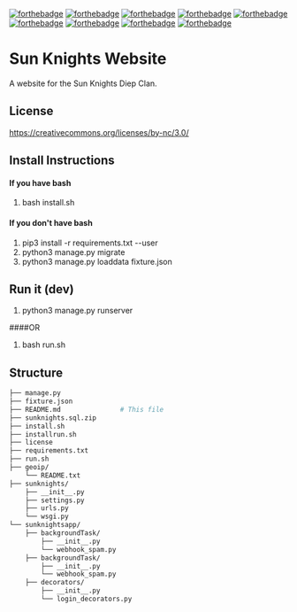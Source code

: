[![forthebadge](https://forthebadge.com/images/badges/built-by-developers.svg)](https://github.com/Moeplhausen/SunknightsWebsite)
[![forthebadge](https://forthebadge.com/images/badges/built-with-love.svg)](https://github.com/Moeplhausen/SunknightsWebsite)
[![forthebadge](https://forthebadge.com/images/badges/contains-technical-debt.svg)](https://github.com/Moeplhausen/SunknightsWebsite)
[![forthebadge](https://forthebadge.com/images/badges/fixed-bugs.svg)](https://github.com/Moeplhausen/SunknightsWebsite)
[![forthebadge](https://forthebadge.com/images/badges/made-with-python.svg)](https://github.com/Moeplhausen/SunknightsWebsite)
[![forthebadge](https://forthebadge.com/images/badges/uses-js.svg)](https://github.com/Moeplhausen/SunknightsWebsite)
[![forthebadge](https://forthebadge.com/images/badges/uses-html.svg)](https://github.com/Moeplhausen/SunknightsWebsite)
[![forthebadge](https://forthebadge.com/images/badges/uses-css.svg)](https://github.com/Moeplhausen/SunknightsWebsite)
[![forthebadge](https://forthebadge.com/images/badges/open-source.svg)](https://github.com/Moeplhausen/SunknightsWebsite)

# Sun Knights Website
A website for the Sun Knights Diep Clan.


## License
https://creativecommons.org/licenses/by-nc/3.0/

## Install Instructions

#### If you have bash
  1. bash install.sh

#### If you don't have bash
  1. pip3 install -r requirements.txt --user
  2. python3 manage.py migrate
  3. python3 manage.py loaddata fixture.json
  
  
## Run it (dev)
  1. python3 manage.py runserver
  
####OR
  1. bash run.sh

## Structure

```bash
├── manage.py
├── fixture.json
├── README.md               # This file
├── sunknights.sql.zip
├── install.sh
├── installrun.sh
├── license
├── requirements.txt
├── run.sh
├── geoip/                    
    └── README.txt
├── sunknights/
    ├── __init__.py
    ├── settings.py
    ├── urls.py
    └── wsgi.py
└── sunknightsapp/
    ├── backgroundTask/     
        ├── __init__.py
        └── webhook_spam.py
    ├── backgroundTask/     
        ├── __init__.py
        └── webhook_spam.py
    ├── decorators/   
        ├── __init__.py
        └── login_decorators.py
        
        
```
